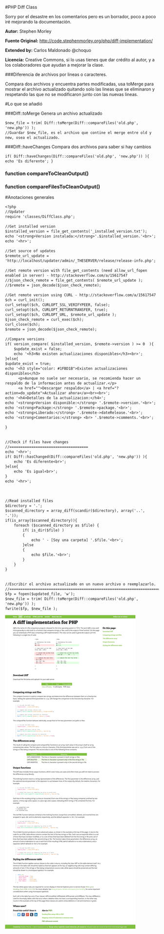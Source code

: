 #PHP Diff Class

Sorry por el desastre en los comentarios pero es un borrador, poco a poco iré mejorando la documentación.

**Autor:** Stephen Morley 

**Fuente Original:** http://code.stephenmorley.org/php/diff-implementation/

**Extended by:** Carlos Maldonado @choquo

**Licencia:** Creative Commons, si lo usas tienes que dar crédito al autor, y a los colaboradores que ayudan a mejorar la clase.


###Diferencia de archivos por lineas o caracteres.

Compara dos archivos y encuentra partes modificadas, usa toMerge para mostrar el archivo actualizado quitando solo las lineas que se eliminaron y respetando las que no se modificaron junto con las nuevas lineas.


#Lo que se añadió
	
###Diff::toMerge
Genera un archivo actualizado
	
	$new_file = trim( Diff::toMerge(Diff::compareFiles('old.php', 'new.php')) );
	//Guardar $new_file, es el archivo que contine el merge entre old y new, osea el actualizado.

###Diff::haveChanges
Compara dos archivos para saber si hay cambios

	if( Diff::haveChanges(Diff::compareFiles('old.php', 'new.php')) ){ echo 'Es diferente'; }
	
### function compareToCleanOutput()
### function compareFilesToCleanOutput()


#Anotaciones generales


	<?php 
	//Updater
	require 'classes/DiffClass.php'; 
	
	//Get installed version
	$installed_version = file_get_contents('_installed_version.txt');
	echo '<strong>Version instalada:</strong>'.$installed_version.'<br>';
	echo '<hr>';
	
	//Set source of updates
	$remote_url_update = 'http://localhost/updater/admin/_THESERVER/release/release-info.php';
	
	//Get remote version with file_get_contents (need allow_url_fopen enabled in server) - http://stackoverflow.com/a/15617547
	//$json_check_remote = file_get_contents( $remote_url_update );
	//$remote = json_decode($json_check_remote);
	
	//Get remote version using CURL - http://stackoverflow.com/a/15617547
	$ch = curl_init();
	curl_setopt($ch, CURLOPT_SSL_VERIFYPEER, false);
	curl_setopt($ch, CURLOPT_RETURNTRANSFER, true);
	curl_setopt($ch, CURLOPT_URL, $remote_url_update );
	$json_check_remote = curl_exec($ch);
	curl_close($ch);
	$remote = json_decode($json_check_remote);
	
	//Compare versions
	if( version_compare( $installed_version, $remote->version ) >= 0  ){
		$update_exist = false;
		echo '<h3>No existen actualizaciones disponibles</h3><br>';
	}else{
	$update_exist = true;
	echo '<h3 style="color: #1FBD1B">Existen actualizaciones disponibles</h3>
		  <p>Aunque no suele ser necesario, se recomienda hacer un respaldo de la informacion antes de actualizar.</p>
		  <a href="">Descargar respaldo</a> | <a href="?action=do_update">Actualizar ahora</a><br><br>';
	echo '<h4>Detalles de la actualizacion:</h4>';
	echo '<strong>Version disponible:</strong> '.$remote->version.'<br>';
	echo '<strong>Package:</strong> '.$remote->package.'<br>';
	echo '<strong>Liberado:</strong> '.$remote->dateRelease.'<br>';
	echo '<strong>Comentarios:</strong> <br> '.$remote->comments.'<br>';
	
	}


	//Check if files have changes
	//====================================
	echo '<hr>';
	if( Diff::hasChanged(Diff::compareFiles('old.php', 'new.php')) ){
		echo 'Es diferente<br>';
	}else{
		echo 'Es igual<br>';
	}
	echo '<hr>';



	//Read installed files
	$directory = '.';
	$scanned_directory = array_diff(scandir($directory), array('..', '.'));
	if(is_array($scanned_directory)){
		foreach ($scanned_directory as $file) {
			if( is_dir($file) )
			{
				echo ' - [Soy una carpeta] '.$file.'<br>';
			}else
			{
				echo $file.'<br>';
			}
		}
	}

	
	//Escribir el archivo actualizado en un nuevo archivo o reemplazarlo.
	//============================================================================
	$fp = fopen($updated_file, 'w');
	$new_file = trim( Diff::toMerge(Diff::compareFiles('old.php', 'new.php')) );
	fwrite($fp, $new_file );



![](screen.png)